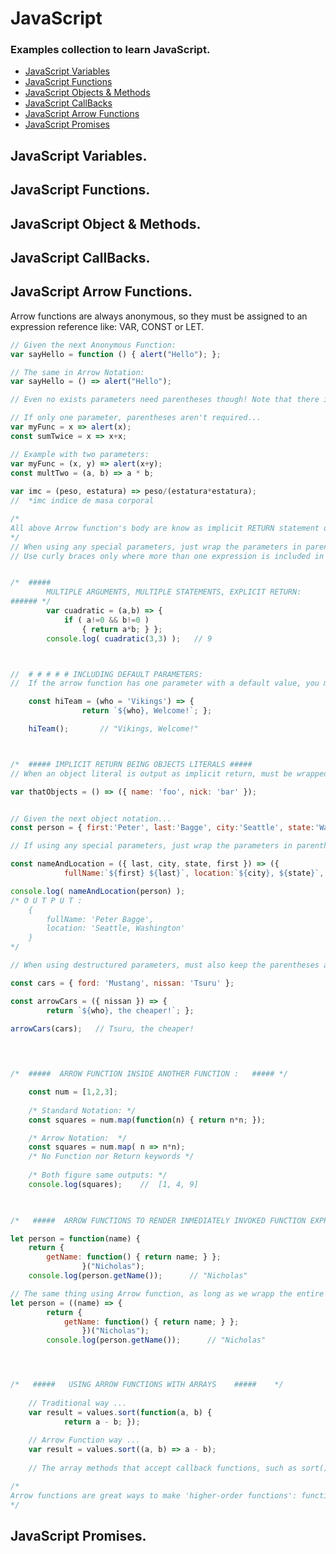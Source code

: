 # JavaScript
### Examples collection to learn JavaScript.  

- [JavaScript Variables](#javascript-variables.)
- [JavaScript Functions](#javascript-functions.)
- [JavaScript Objects & Methods](#javascript-object-&-methods.)
- [JavaScript CallBacks](#javascript-callbacks.)
- [JavaScript Arrow Functions](#javascript-arrow-functions.)
- [JavaScript Promises](#javascript-promises.)



## JavaScript Variables.

## JavaScript Functions.

## JavaScript Object & Methods.

## JavaScript CallBacks.

## JavaScript Arrow Functions.

Arrow functions are always anonymous, so they must be assigned to an expression reference like: VAR, CONST or LET.
```JavaScript
// Given the next Anonymous Function:
var sayHello = function () { alert("Hello"); };

// The same in Arrow Notation:
var sayHello = () => alert("Hello");

// Even no exists parameters need parentheses though! Note that there is not FUNCTION keyword. Use curly braces only where more than one expression is included in the main body.

// If only one parameter, parentheses aren't required...
var myFunc = x => alert(x);
const sumTwice = x => x+x;

// Example with two parameters:
var myFunc = (x, y) => alert(x+y);
const multTwo = (a, b) => a * b;
	
var imc = (peso, estatura) => peso/(estatura*estatura);
//  *imc indice de masa corporal

/*
All above Arrow function's body are know as implicit RETURN statement or value; i.e.: when only one expression is evaluated, the return output is IMPLICIT, so we don't need the RETURN keyword nor curly braces.
*/
// When using any special parameters, just wrap the parameters in parentheses.
// Use curly braces only where more than one expression is included in the main body.


/*  #####
		MULTIPLE ARGUMENTS, MULTIPLE STATEMENTS, EXPLICIT RETURN:
###### */
		var cuadratic = (a,b) => {
			if ( a!=0 && b!=0 )
				{ return a*b; } };
		console.log( cuadratic(3,3) );   // 9



//  # # # # # INCLUDING DEFAULT PARAMETERS:
//  If the arrow function has one parameter with a default value, you must keep the parentheses:

	const hiTeam = (who = 'Vikings') => {
				return `${who}, Welcome!`; };

	hiTeam();       // "Vikings, Welcome!"



/*  ##### IMPLICIT RETURN BEING OBJECTS LITERALS ##### 
// When an object literal is output as implicit return, must be wrapped in parentheses. */

var thatObjects = () => ({ name: 'foo', nick: 'bar' });


// Given the next object notation...
const person = { first:'Peter', last:'Bagge', city:'Seattle', state:'Washington', };

// If using any special parameters, just wrap the parameters in parentheses. Also when return a value using parentheses, that can render an *implicit* return with multi-line items while still omitting the *return* statement:

const nameAndLocation = ({ last, city, state, first }) => ({ 
			fullName:`${first} ${last}`, location:`${city}, ${state}`, });

console.log( nameAndLocation(person) );
/* O U T P U T :
	{ 	
		fullName: 'Peter Bagge', 
		location: 'Seattle, Washington'
	}
*/

// When using destructured parameters, must also keep the parentheses around too!...

const cars = { ford: 'Mustang', nissan: 'Tsuru' };

const arrowCars = ({ nissan }) => {
		return `${who}, the cheaper!`; };

arrowCars(cars);   // Tsuru, the cheaper!
	
	


/*  #####  ARROW FUNCTION INSIDE ANOTHER FUNCTION :   ##### */

	const num = [1,2,3];
	
	/* Standard Notation: */
	const squares = num.map(function(n) { return n*n; });

	/* Arrow Notation:  */
	const squares = num.map( n => n*n);
	/* No Function nor Return keywords */
	
	/* Both figure same outputs: */
	console.log(squares);    //  [1, 4, 9]
	


/*   #####  ARROW FUNCTIONS TO RENDER INMEDIATELY INVOKED FUNCTION EXPRESSIONS (IIFEs)  ##### */

let person = function(name) {
	return {
		getName: function() { return name; } };
				}("Nicholas");
	console.log(person.getName());      // "Nicholas"

// The same thing using Arrow function, as long as we wrapp the entire Arrow function in parentheses:
let person = ((name) => {
		return {
			getName: function() { return name; } };
				})("Nicholas");
		console.log(person.getName());      // "Nicholas"




/*   #####   USING ARROW FUNCTIONS WITH ARRAYS    #####    */
	
	// Traditional way ...
	var result = values.sort(function(a, b) {
			return a - b; });
	
	// Arrow Function way ...
	var result = values.sort((a, b) => a - b);
	
	// The array methods that accept callback functions, such as sort(), map(), and reduce(), can all benefit from this simpler syntax!

/* 
Arrow functions are great ways to make 'higher-order functions': functions  that  return  other  functions.
*/
```



## JavaScript Promises.  


